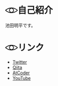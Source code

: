 # <img src="./eye.svg" style="height:20px; display:inline"/>自己紹介

池田明平です。


# <img src="./eye.svg" style="height:20px; display:inline"/>リンク
* [Twitter](https://twitter.com/IkedaAkihira)
* [Qiita](https://qiita.com/IkedaAkihira)
* [AtCoder](https://atcoder.jp/users/IkedaAkihira)
* [YouTube](https://www.youtube.com/channel/UCYelN3VfU8xutHcyTguaorg)
